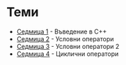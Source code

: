 # Теми

* [Седмица 1](01) - Въведение в С++
* [Седмица 2](02) - Условни оператори
* [Седмица 3](03) - Условни оператори 2
* [Седмица 4](04) - Циклични оператори
